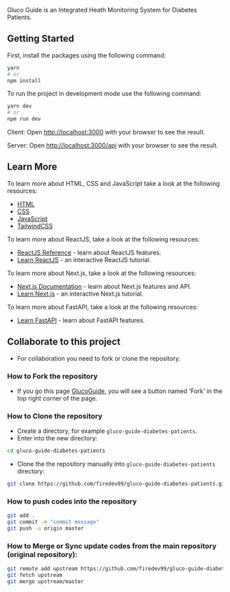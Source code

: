 Gluco Guide is an Integrated Heath Monitoring System for Diabetes Patients.

## Getting Started

First, install the packages using the following command:

```bash
yarn
# or
npm install
```

To run the project in development mode use the following command:

```bash
yarn dev
# or
npm run dev
```

Client: Open [http://localhost:3000](http://localhost:3000) with your browser to see the result.

Server: Open [http://localhost:3000/api](http://127.0.0.1:8000/api) with your browser to see the result.

## Learn More

To learn more about HTML, CSS and JavaScript take a look at the following resources:

- [HTML](https://www.w3schools.com/html)
- [CSS](https://www.w3schools.com/css)
- [JavaScript](https://www.w3schools.com/js)
- [TailwindCSS](https://tailwindcss.com/docs)

To learn more about ReactJS, take a look at the following resources:

- [ReactJS Reference](https://react.dev/reference/react) - learn about ReactJS features.
- [Learn ReactJS](https://react.dev/learn) - an interactive ReactJS tutorial.

To learn more about Next.js, take a look at the following resources:

- [Next.js Documentation](https://nextjs.org/docs) - learn about Next.js features and API.
- [Learn Next.js](https://nextjs.org/learn) - an interactive Next.js tutorial.

To learn more about FastAPI, take a look at the following resources:

- [Learn FastAPI](https://fastapi.tiangolo.com/tutorial) - learn about FastAPI features.

## Collaborate to this project

- For collaboration you need to fork or clone the repository.

### How to Fork the repository

- If you go this page [GlucoGuide](https://fastapi.tiangolo.com/tutorial), you will see a button named 'Fork' in the top right corner of the page.

### How to Clone the repository

- Create a directory, for example `gluco-guide-diabetes-patients`.
- Enter into the new directory:

```bash
cd gluco-guide-diabetes-patients
```

- Clone the the repository manually into `gluco-guide-diabetes-patients` directory:

```bash
git clone https://github.com/firedev99/gluco-guide-diabetes-patients.git
```

### How to push codes into the repository

```bash
git add .
git commit -m "commit message"
git push -u origin master
```

### How to Merge or Sync update codes from the main repository (original repository):

```bash
git remote add upstream https://github.com/firedev99/gluco-guide-diabetes-patients.git
git fetch upstream
git merge upstream/master
```
